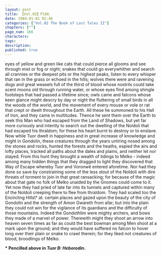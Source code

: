 ```yaml
---
layout: post
title: 【Vol.02】P166.
date: 1984-01-01 02:46
categories: ["Vol.02 The Book of Lost Tales II"]
chapters: [""]
page_num: 166
characters: 
tags: 
description: 
published: true
---
```


<p style="text-indent: 0;">
eyes of yellow and green like cats that could pierce all glooms and see through mist or fog or night; snakes that could go everywhither and search all crannies or the deepest pits or the highest peaks, listen to every whisper that ran in the grass or echoed in the hills; wolves there were and ravening dogs and great weasels full of the thirst of blood whose nostrils could take scent moons old through running water, or whose eyes find among shingle footsteps that had passed a lifetime since; owls came and falcons whose keen glance might descry by day or night the fluttering of small birds in all the woods of the world, and the movement of every mouse or vole or rat that crept or dwelt throughout the Earth. All these he summoned to his Hall of Iron, and they came in multitudes. Thence he sent them over the Earth to seek this Man who had escaped from the Land of Shadows, but yet far more curiously and intently to search out the dwelling of the Noldoli that had escaped his thraldom; for these his heart burnt to destroy or to enslave. Now while Tuor dwelt in happiness and in great increase of knowledge and might in Gondolin, these creatures through the years untiring nosed among the stones and rocks, hunted the forests and the heaths, espied the airs and lofty places, tracked all paths about the dales and plains, and neither let nor stayed. From this hunt they brought a wealth of tidings to Melko - indeed among many hidden things that they dragged to light they discovered that Way of Escape whereby Tuor and Voronwë entered aforetime. Nor had they done so save by constraining some of the less stout of the Noldoli with dire threats of torment to join in that great ransacking; for because of the magic about that gate no folk of Melko unaided by the Gnomes could come to it. Yet now they had pried of late far into its tunnels and captured within many of the Noldoli creeping there to flee from thraldom. They had scaled too the Encircling Hills\* at. certain places and gazed upon the beauty of the city of Gondolin and the strength of Amon Gwareth from afar; but into the plain they could not win for the vigilance of its guardians and the difficulty of those mountains. Indeed the Gondothlim were mighty archers, and bows they made of a marvel of power. Therewith might they shoot an arrow into heaven seven times as far as could the best bowman among Men shoot at a mark upon the ground; and they would have suffered no falcon to hover long over their plain or snake to crawl therein; for they liked not creatures of blood, broodlings of Melko.
</p>

<B>\* Pencilled above in <I>Tuor B: Heborodin</I>.</B>

